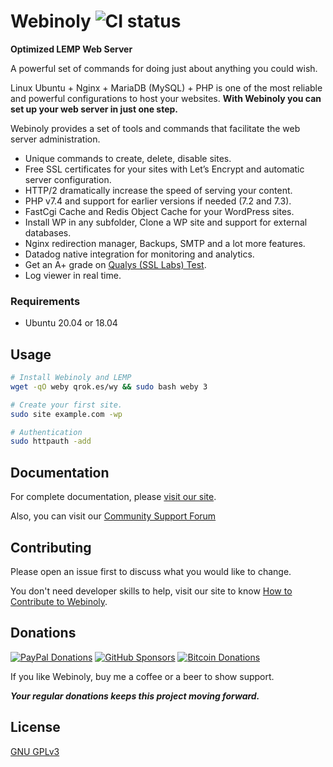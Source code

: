 # Webinoly ![CI status](https://img.shields.io/badge/build-passing-brightgreen.svg)

**Optimized LEMP Web Server**

A powerful set of commands for doing just about anything you could wish.

Linux Ubuntu + Nginx + MariaDB (MySQL) + PHP is one of the most reliable and powerful configurations to host your websites. **With Webinoly you can set up your web server in just one step.**

Webinoly provides a set of tools and commands that facilitate the web server administration.
- Unique commands to create, delete, disable sites.
- Free SSL certificates for your sites with Let’s Encrypt and automatic server configuration.
- HTTP/2 dramatically increase the speed of serving your content.
- PHP v7.4 and support for earlier versions if needed (7.2 and 7.3).
- FastCgi Cache and Redis Object Cache for your WordPress sites.
- Install WP in any subfolder, Clone a WP site and support for external databases.
- Nginx redirection manager, Backups, SMTP and a lot more features.
- Datadog native integration for monitoring and analytics.
- Get an A+ grade on [Qualys (SSL Labs) Test](https://www.ssllabs.com/ssltest/).
- Log viewer in real time.

### Requirements
* Ubuntu 20.04 or 18.04

## Usage

```bash
# Install Webinoly and LEMP
wget -qO weby qrok.es/wy && sudo bash weby 3

# Create your first site.
sudo site example.com -wp

# Authentication
sudo httpauth -add
```

## Documentation
For complete documentation, please [visit our site](https://webinoly.com/en/).

Also, you can visit our [Community Support Forum](https://webinoly.com/support/)

## Contributing
Please open an issue first to discuss what you would like to change.

You don't need developer skills to help, visit our site to know [How to Contribute to Webinoly](https://webinoly.com/en/contribute/).

## Donations

[![PayPal Donations](https://cdn.qrokes.com/media/paypal-webinoly-donate.png)](https://www.paypal.me/qrokes)
[![GitHub Sponsors](https://cdn.qrokes.com/media/github-sponsors.png)](https://github.com/sponsors/QROkes)
[![Bitcoin Donations](https://cdn.qrokes.com/media/bitcoin-webinoly-donate.png)](https://www.blockchain.com/en/btc/address/1E3Ybo5UcvaAr1MoK4nBnMRFFY9aEMiku3)

If you like Webinoly, buy me a coffee or a beer to show support.

**_Your regular donations keeps this project moving forward._**

## License
[GNU GPLv3](https://choosealicense.com/licenses/gpl-3.0/)